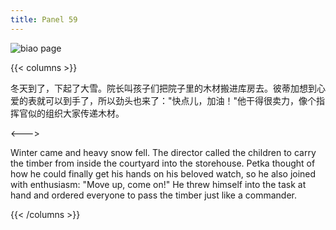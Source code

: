 ```yaml
---
title: Panel 59
---
```


![biao page](./../../../images/biao/seifert0726_biao_0053_059.jpg)

{{< columns >}}

冬天到了，下起了大雪。院长叫孩子们把院子里的木材搬进库房去。彼蒂加想到心爱的表就可以到手了，所以劲头也来了："快点儿，加油！"他干得很卖力，像个指挥官似的组织大家传递木材。

<--->

Winter came and heavy snow fell. The director called the children to carry the timber from inside the courtyard into the storehouse. Petka thought of how he could finally get his hands on his beloved watch, so he also joined with enthusiasm: "Move up, come on!" He threw himself into the task at hand and ordered everyone to pass the timber just like a commander.

{{< /columns >}}